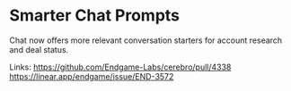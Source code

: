 # Smarter Chat Prompts

Chat now offers more relevant conversation starters for account research and deal status.

Links:
https://github.com/Endgame-Labs/cerebro/pull/4338
https://linear.app/endgame/issue/END-3572

